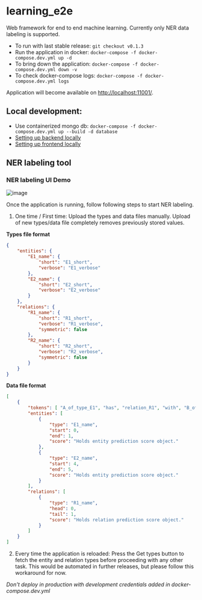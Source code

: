 # learning_e2e
Web framework for end to end machine learning. Currently only NER data labeling is supported.

* To run with last stable release: `git checkout v0.1.3`
* Run the application in docker: `docker-compose -f docker-compose.dev.yml up -d`
* To bring down the application: `docker-compose -f docker-compose.dev.yml down -v`
* To check docker-compose logs: `docker-compose -f docker-compose.dev.yml logs`

Application will become available on [http://localhost:11001/](http://localhost:11001/).

## Local development:
* Use containerized mongo db: `docker-compose -f docker-compose.dev.yml up --build -d database`
* [Setting up backend locally](./backend/README.md)
* [Setting up frontend locally](./frontend/README.md)

## NER labeling tool

### NER labeling UI Demo
![image](https://user-images.githubusercontent.com/14326083/179493581-ec518f10-5a5d-4174-9d92-43117e8fc5d6.png)

Once the application is running, follow following steps to start NER labeling.
1. One time / First time: Upload the types and data files manually. Upload of new types/data file completely removes previously stored values.

**Types file format**
```json
{
    "entities": {
        "E1_name": {
            "short": "E1_short",
            "verbose": "E1_verbose"
        },
        "E2_name": {
            "short": "E2_short",
            "verbose": "E2_verbose"
        }
    },
    "relations": {
        "R1_name": {
            "short": "R1_short",
            "verbose": "R1_verbose",
            "symmetric": false
        },
        "R2_name": {
            "short": "R2_short",
            "verbose": "R2_verbose",
            "symmetric": false
        }
    }
}

```

**Data file format**
```json
[
    {
        "tokens": [ "A_of_type_E1", "has", "relation_R1", "with", "B_of_type_E2", "."],
        "entities": [
            {
                "type": "E1_name",
                "start": 0,
                "end": 1,
                "score": "Holds entity prediction score object."
            },
            {
                "type": "E2_name",
                "start": 4,
                "end": 5,
                "score": "Holds entity prediction score object."
            }
        ],
        "relations": [
            {
                "type": "R1_name",
                "head": 0,
                "tail": 1,
                "score": "Holds relation prediction score object."
            }
        ]
    }
]
```
2. Every time the application is reloaded:  Press the Get types button to fetch the entity and relation types before proceeding with any other task. This would be automated in further releases, but please follow this workaround for now.

*Don't deploy in production with development credentials added in docker-compose.dev.yml*
